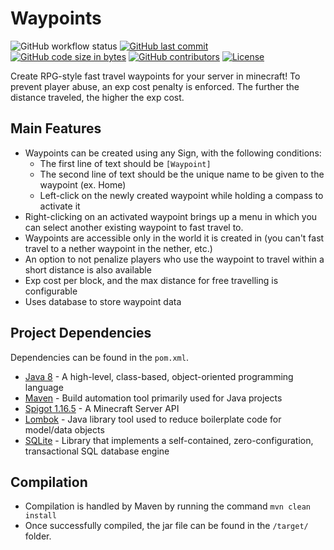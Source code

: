 # Waypoints
![GitHub workflow status](https://img.shields.io/github/workflow/status/lunarpatriots/Waypoints/Build/develop?logo=github)
[![GitHub last commit](https://img.shields.io/github/last-commit/lunarpatriots/Waypoints.svg?logo=github)](https://github.com/lunarpatriots/Waypoints/commits/develop)
[![GitHub code size in bytes](https://img.shields.io/github/languages/code-size/lunarpatriots/Waypoints.svg?logo=github)](https://github.com/lunarpatriots/Waypoints)
[![GitHub contributors](https://img.shields.io/github/contributors/lunarpatriots/Waypoints.svg?logo=github)](https://github.com/lunarpatriots/Waypoints/graphs/contributors)
[![License](https://img.shields.io/github/license/lunarpatriots/Waypoints.svg?logo=github)](https://github.com/lunarpatriots/Waypoints/blob/develop/LICENSE)

Create RPG-style fast travel waypoints for your server in minecraft! To prevent player abuse,
an exp cost penalty is enforced. The further the distance traveled, the higher the exp cost.

## Main Features
- Waypoints can be created using any Sign, with the following conditions:
    - The first line of text should be `[Waypoint]`
    - The second line of text should be the unique name to be given to the waypoint (ex. Home)
    - Left-click on the newly created waypoint while holding a compass to activate it
- Right-clicking on an activated waypoint brings up a menu in which you can select another existing waypoint to fast travel to.
- Waypoints are accessible only in the world it is created in (you can't fast travel to a nether waypoint in the nether, etc.)
- An option to not penalize players who use the waypoint to travel within a short distance is also available
- Exp cost per block, and the max distance for free travelling is configurable
- Uses database to store waypoint data

## Project Dependencies
Dependencies can be found in the `pom.xml`.
- [Java 8](https://www.oracle.com/java/technologies/javase/javase-jdk8-downloads.html) - A high-level, class-based, object-oriented programming language
- [Maven](https://maven.apache.org/download.cgi) - Build automation tool primarily used for Java projects
- [Spigot 1.16.5](https://www.spigotmc.org/wiki/spigot-maven/) - A Minecraft Server API
- [Lombok](https://projectlombok.org/) - Java library tool used to reduce boilerplate code for model/data objects
- [SQLite](https://www.sqlite.org/about.html) - Library that implements a self-contained, zero-configuration, transactional SQL database engine

## Compilation
- Compilation is handled by Maven by running the command `mvn clean install`
- Once successfully compiled, the jar file can be found in the `/target/` folder.


